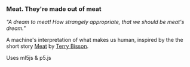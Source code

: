 ### Meat. They're made out of meat

*"A dream to meat! How strangely appropriate, that we should be meat's dream."*

A machine's interpretation of what makes us human, inspired by the the short story [Meat](http://www.terrybisson.com/page6/page6.html) by [Terry Bisson](http://www.terrybisson.com/).

Uses ml5js & p5.js

